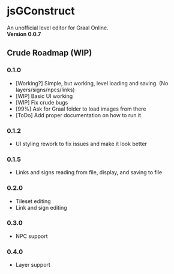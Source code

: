 jsGConstruct
============
An unofficial level editor for Graal Online.  
**Version 0.0.7**

Crude Roadmap (WIP)
-------------------

### 0.1.0
* [Working?] Simple, but working, level loading and saving. (No layers/signs/npcs/links)
* [WIP] Basic UI working
* [WIP] Fix crude bugs
* [99%] Ask for Graal folder to load images from there
* [ToDo] Add proper documentation on how to run it

### 0.1.2
* UI styling rework to fix issues and make it look better

### 0.1.5
* Links and signs reading from file, display, and saving to file

### 0.2.0
* Tileset editing
* Link and sign editing

### 0.3.0
* NPC support

### 0.4.0
* Layer support
